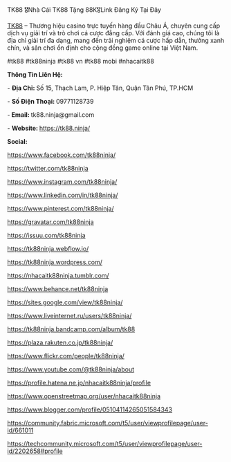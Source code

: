 TK88 🎖️Nhà Cái TK88 Tặng 88K🎖️Link Đăng Ký Tại Đây




<p><a href="https://tk88.ninja/">TK88</a> &ndash; Thương hiệu casino trực tuyến h&agrave;ng đầu Ch&acirc;u &Aacute;, chuy&ecirc;n cung cấp dịch vụ giải tr&iacute; v&agrave; tr&ograve; chơi c&aacute; cược đẳng cấp. Với đ&aacute;nh gi&aacute; cao, ch&uacute;ng t&ocirc;i l&agrave; địa chỉ giải tr&iacute; đa dạng, mang đến trải nghiệm c&aacute; cược hấp dẫn, thưởng xanh ch&iacute;n, v&agrave; s&acirc;n chơi ổn định cho cộng đồng game online tại Việt Nam.</p>
<p>#tk88 #tk88ninja #tk88 vn #tk88 mobi #nhacaitk88</p>
<p><strong>Th&ocirc;ng Tin Li&ecirc;n Hệ: </strong></p>
<p>- <strong>Địa Chỉ: </strong>S&ocirc;́ 15, Thạch Lam, P. Hiệp T&acirc;n, Quận T&acirc;n Ph&uacute;, TP.HCM</p>
<p>- <strong>Số Điện Thoại: </strong>09771128739</p>
<p>-<strong> Email: </strong>tk88.ninja@gmail.com</p>
<p>- <strong>Website: </strong><a href="https://tk88.ninja/">https://tk88.ninja/</a></p>
<p><strong>Social:</strong></p>
<p><a href="https://www.facebook.com/tk88ninja/">https://www.facebook.com/tk88ninja/</a></p>
<p><a href="https://twitter.com/tk88ninja">https://twitter.com/tk88ninja</a></p>
<p><a href="https://www.instagram.com/tk88ninja/">https://www.instagram.com/tk88ninja/</a></p>
<p><a href="https://www.linkedin.com/in/tk88ninja/">https://www.linkedin.com/in/tk88ninja/</a></p>
<p><a href="https://www.pinterest.com/tk88ninja/">https://www.pinterest.com/tk88ninja/</a></p>
<p><a href="https://gravatar.com/tk88ninja">https://gravatar.com/tk88ninja</a></p>
<p><a href="https://issuu.com/tk88ninja">https://issuu.com/tk88ninja</a></p>
<p><a href="https://tk88ninja.webflow.io/">https://tk88ninja.webflow.io/</a></p>
<p><a href="https://tk88ninja.wordpress.com/">https://tk88ninja.wordpress.com/</a></p>
<p><a href="https://nhacaitk88ninja.tumblr.com/">https://nhacaitk88ninja.tumblr.com/</a></p>
<p><a href="https://www.behance.net/tk88ninja">https://www.behance.net/tk88ninja</a></p>
<p><a href="https://sites.google.com/view/tk88ninja/">https://sites.google.com/view/tk88ninja/</a></p>
<p><a href="https://www.liveinternet.ru/users/tk88ninja/">https://www.liveinternet.ru/users/tk88ninja/</a></p>
<p><a href="https://tk88ninja.bandcamp.com/album/tk88">https://tk88ninja.bandcamp.com/album/tk88</a></p>
<p><a href="https://plaza.rakuten.co.jp/tk88ninja/">https://plaza.rakuten.co.jp/tk88ninja/</a></p>
<p><a href="https://www.flickr.com/people/tk88ninja/">https://www.flickr.com/people/tk88ninja/</a></p>
<p><a href="https://www.youtube.com/@tk88ninja/about">https://www.youtube.com/@tk88ninja/about</a></p>
<p><a href="https://profile.hatena.ne.jp/nhacaitk88ninja/profile">https://profile.hatena.ne.jp/nhacaitk88ninja/profile</a></p>
<p><a href="https://www.openstreetmap.org/user/nhacaitk88ninja">https://www.openstreetmap.org/user/nhacaitk88ninja</a></p>
<p><a href="https://www.blogger.com/profile/05104114265051584343">https://www.blogger.com/profile/05104114265051584343</a></p>
<p><a href="https://community.fabric.microsoft.com/t5/user/viewprofilepage/user-id/661011">https://community.fabric.microsoft.com/t5/user/viewprofilepage/user-id/661011</a></p>
<p><a href="https://techcommunity.microsoft.com/t5/user/viewprofilepage/user-id/2202658#profile">https://techcommunity.microsoft.com/t5/user/viewprofilepage/user-id/2202658#profile</a></p>